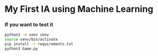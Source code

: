 # My First IA using Machine Learning

### If you want to test it
```sh
python3 -m venv venv
source venv/bin/activate
pip install -r requirements.txt
python3 Game.py
```